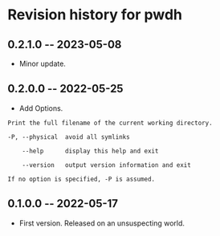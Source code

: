 # Revision history for pwdh

## 0.2.1.0 -- 2023-05-08

* Minor update.

## 0.2.0.0 -- 2022-05-25

* Add Options.
```
Print the full filename of the current working directory.

-P, --physical  avoid all symlinks

    --help      display this help and exit

    --version   output version information and exit

If no option is specified, -P is assumed.
```

## 0.1.0.0 -- 2022-05-17

* First version. Released on an unsuspecting world.
